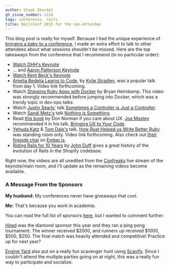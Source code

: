 ```yaml
---
author: Steph Skardal
gh_issue_number: 1124
tags: conference, rails
title: RailsConf 2015 for the non-Attendee
---
```


This blog post is really for myself. Because I had the unique experience of [bringing a baby to a conference](/blog/2015/04/27/how-to-bring-baby-to-tech-conference), I made an extra effort to talk to other attendees about what sessions shouldn't be missed. Here are the top takeaways from the conference that I recommend (in no particular order):

- [Watch DHH's Keynote](http://confreaks.tv/videos/railsconf2015-opening-keynote)
- ... and [Aaron Patterson Keynote](http://confreaks.tv/videos/railsconf2015-keynote-day-2-opening)
- [Watch Kent Beck's Keynote](http://confreaks.tv/videos/railsconf2015-closing-keynote)
- [Amelia Bedelia Learns to Code](http://confreaks.tv/videos/railsconf2015-amelia-bedelia-learns-to-code), by [Kylie Stradley](https://twitter.com/kyfast), was a popular talk from day 1. Video link forthcoming.
- Watch [Shipping Ruby Apps with Docker](https://www.youtube.com/watch?v=mVN7aTqr550) by Bryan Helmkamp. This video was strongly recommended before jumping into Docker, which was a trendy topic in dev-ops talks.
- Watch [Justin Searls'](https://twitter.com/searls) talk [Sometimes a Controller is Just a Controller](http://confreaks.tv/videos/railsconf2015-sometimes-a-controller-is-just-a-controller).
- Watch [Sandi Metz's](https://twitter.com/sandimetz) talk [Nothing is Something](http://confreaks.tv/videos/railsconf2015-nothing-is-something).
- Read [this book](http://en.wikipedia.org/wiki/The_Design_of_Everyday_Things) by Don Norman if you care about UX. [Joe Mastey](https://twitter.com/jmmastey) recommended it in his talk, [Bringing UX to Your Code](http://confreaks.tv/videos/railsconf2015-bringing-ux-to-your-code).
- [Yehuda Katz](https://twitter.com/wycats) & [Tom Dale's](https://twitter.com/tomdale) talk, [How Rust Helped us Write Better Ruby](http://confreaks.tv/videos/railsconf2015-bending-the-curve-how-rust-helped-us-write-better-ruby) was standing room only. Video link forthcoming. Also check out [their fireside chat](https://www.youtube.com/watch?v=0B9XjwoaCNM) on [Ember.js](http://emberjs.com/).
- [Riding Rails for 10 Years](http://confreaks.tv/videos/railsconf2015-riding-rails-for-10-years) by [John Duff](https://twitter.com/johnduff) gives a great history of the evolution of Rails in the Shopify codebase.

Right now, the videos are all unedited from the [Confreaks](http://www.confreaks.com/) live stream of the keynote/main room, and I'll update as the remaining videos become available.

### A Message From the Sponsors

**My husband:** My conferences never have giveaways that cool.

**Me:** That's because you work in academia.

You can read the full list of sponsors [here](http://railsconf.com/sponsors), but I wanted to comment further:

[Hired](https://hired.com/) was the diamond sponsor this year and they ran a ping pong tournament. The winner received $2000, and runners up received $1000, $500, $250. The final match was heavily attended and competitive! Practice up for next year?

[Engine Yard](https://www.engineyard.com/) also put on a really fun scavenger hunt using [Scavify](https://www.scavify.com/). Since I couldn't attend the multiple parties going on at night, this was a really fun way to participate and socialize.
